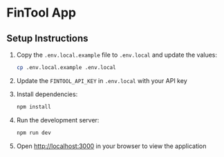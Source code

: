 # FinTool App

## Setup Instructions

1. Copy the `.env.local.example` file to `.env.local` and update the values:
   ```bash
   cp .env.local.example .env.local
   ```

2. Update the `FINTOOL_API_KEY` in `.env.local` with your API key

3. Install dependencies:
   ```bash
   npm install
   ```

4. Run the development server:
   ```bash
   npm run dev
   ```

5. Open [http://localhost:3000](http://localhost:3000) in your browser to view the application

